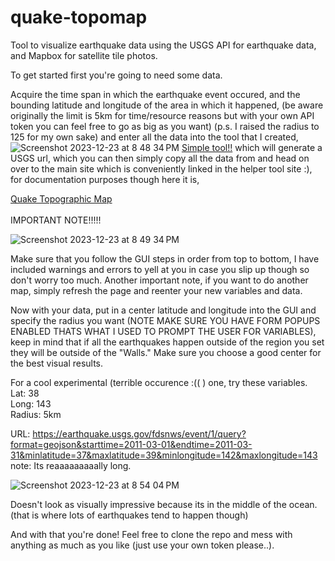 # quake-topomap
Tool to visualize earthquake data using the USGS API for earthquake data, and Mapbox for satellite tile photos.

To get started first you're going to need some data. 

Acquire the time span in which the earthquake event occured, and the bounding latitude and longitude of the area in which it happened, 
(be aware originally the limit is 5km for time/resource reasons but with your own API token you can feel free to go as big as you want)
(p.s. I raised the radius to 125 for my own sake)
and enter all the data into the tool that I created,
![Screenshot 2023-12-23 at 8 48 34 PM](https://github.com/ahounain/quake-topomap/assets/69880126/a82af8db-2fbe-4edd-af5f-183a4918fa7d)
[Simple tool!!](https://ahounain.github.io/quake-topomap/init/)
which will generate a USGS url, which you can then simply copy all the data from and head on over to the main site
which is conveniently linked in the helper tool site :), 
for documentation purposes though here it is, 

[Quake Topographic Map](https://ahounain.github.io/quake-topomap)
\
\
IMPORTANT NOTE!!!!!

![Screenshot 2023-12-23 at 8 49 34 PM](https://github.com/ahounain/quake-topomap/assets/69880126/36339d5e-3cd5-40ec-84c3-79012f0a15ba)

Make sure that you follow the GUI steps in order from top to bottom, I have included warnings and errors to yell at you
in case you slip up though so don't worry too much.
Another important note, if you want to do another map, simply refresh the page and reenter your new variables and data.

Now with your data, put in a center latitude and longitude into the GUI and specify the radius you want (NOTE MAKE SURE YOU HAVE FORM POPUPS ENABLED THATS WHAT I USED TO PROMPT THE USER FOR VARIABLES), keep in mind that 
if all the earthquakes happen outside of the region you set they will be outside of the "Walls." Make sure you choose a good 
center for the best visual results. 

For a cool experimental (terrible occurence :(( ) one, try these variables.\
Lat: 38\
Long: 143\
Radius: 5km

URL: https://earthquake.usgs.gov/fdsnws/event/1/query?format=geojson&starttime=2011-03-01&endtime=2011-03-31&minlatitude=37&maxlatitude=39&minlongitude=142&maxlongitude=143
note: Its reaaaaaaaaally long.

![Screenshot 2023-12-23 at 8 54 04 PM](https://github.com/ahounain/quake-topomap/assets/69880126/927d8efc-9374-4d86-a571-c0ebefe8c1e7)

Doesn't look as visually impressive because its in the middle of the ocean. (that is where lots of earthquakes tend to happen though)

And with that you're done! 
Feel free to clone the repo and mess with anything as much as you like (just use your own token please..).
